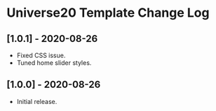 
# Universe20 Template Change Log

## [1.0.1] - 2020-08-26

- Fixed CSS issue.
- Tuned home slider styles.

## [1.0.0] - 2020-08-26

- Initial release.
